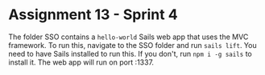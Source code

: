 # Assignment 13 - Sprint 4

The folder SSO contains a `hello-world` Sails web app that uses the MVC framework. To run this, navigate to the SSO folder and run `sails lift`. You need to have Sails installed to run this. If you don't, run `npm i -g sails` to install it. The web app will run on port :1337.